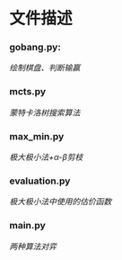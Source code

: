 # 文件描述
### gobang.py:      
*绘制棋盘、判断输赢*

### mcts.py         
*蒙特卡洛树搜索算法*

### max_min.py     
*极大极小法+α-β剪枝*

### evaluation.py   
*极大极小法中使用的估价函数*

### main.py         
*两种算法对弈*
